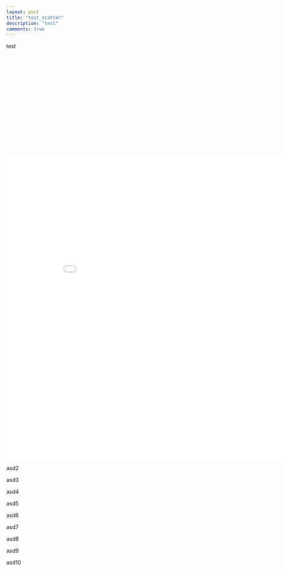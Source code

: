 ```yaml
---
layout: post
title: "test_scatter"
description: "test"
comments: true
---
```


test

<head>
  <script src="https://cdn.plot.ly/plotly-latest.min.js"></script>
</head>

<div id="tester" style="width:600px;height:250px;"></div>
<script>
	TESTER = document.getElementById('tester');
	Plotly.newPlot( TESTER, [{
	x: [1, 2, 3, 4, 5],
	y: [1, 2, 4, 8, 16] }], {
	margin: { t: 0 } } );
</script>


<div id='myDiv'><!-- Plotly chart will be drawn inside this DIV --></div>
<script>
Plotly.d3.csv("{{ site.url }}/data/3d-scatter.csv", function(err, rows){
function unpack(rows, key) {
	return rows.map(function(row)
	{ return row[key]; });}

var trace1 = {
	x:unpack(rows, 'x1'), y: unpack(rows, 'y1'), z: unpack(rows, 'z1'),
	mode: 'markers',
	marker: {
		size: 15,
		line: {
		color: 'rgba(217, 217, 217, 0.14)',
		width: 0.5},
		opacity: 0.8},
	type: 'scatter3d'
};

var trace2 = {
	x:unpack(rows, 'x2'), y: unpack(rows, 'y2'), z: unpack(rows, 'z2'),
	mode: 'markers',
	marker: {
		color: 'rgb(127, 127, 127)',
		size: 15,
		symbol: 'circle',
		line: {
		color: 'rgb(204, 204, 204)',
		width: 1},
		opacity: 0.8},
	type: 'scatter3d'};

var data = [trace1, trace2];
var layout = {margin: {
	l: 0,
	r: 0,
	b: 0,
	t: 0
  }};
Plotly.newPlot('myDiv', data, layout);
});
</script>


<div id='myDiv2'><!-- Plotly chart will be drawn inside this DIV --></div>
<script>
Plotly.d3.csv('https://raw.githubusercontent.com/plotly/datasets/master/api_docs/mt_bruno_elevation.csv', function(err, rows){
function unpack(rows, key) {
  return rows.map(function(row) { return row[key]; });
}
  
var z_data=[ ]
for(i=0;i<24;i++)
{
  z_data.push(unpack(rows,i));
}

var data = [{
           z: z_data,
           type: 'surface'
        }];
  
var layout = {
  title: 'Mt Bruno Elevation',
  autosize: false,
  width: 500,
  height: 500,
  margin: {
    l: 65,
    r: 50,
    b: 65,
    t: 90,
  }
};
Plotly.newPlot('myDiv2', data, layout);
});
</script>


<div id='myDiv3'><!-- Plotly chart will be drawn inside this DIV --></div>
<script>
	var plot_width = 500;
var plot_height = 500;
var margin_l = 100;
var margin_r = 100;
marker_size = 0.5; // x-axis units
xaxis_start = 1;
xaxis_stop = 5;

var trace1 = {
  x: [1.5, 2, 3, 4],
  y: [10, 15, 13, 17],
  mode: "markers",
  marker: {
    size: marker_size *
      (plot_width - margin_l - margin_r) /
      (xaxis_stop - xaxis_start)
  },
  showlegend: false
};

var trace2 = {
  x: [2, 3, 4, 4.5],
  y: [16, 5, 11, 10],
  mode: "lines"
};

var trace3 = {
  x: [1.5, 2, 3, 4],
  y: [12, 9, 15, 12],
  mode: "lines+markers",
  showlegend: false
};

var data = [trace1, trace2, trace3];

var layout = {
  width: plot_width,
  height: plot_height,
  margin: {
    l: margin_l,
    r: margin_r
  },
  xaxis: {
    range: [1, 5]
  },
  showlegend: false
};

Plotly.newPlot("myDiv3", data, layout);

var refplot = document.getElementById("myDiv");
refplot.on("plotly_relayout", function(eventdata) {
  if (eventdata["xaxis.range[1]"] !== undefined) {
    var update = {
      "marker.size": marker_size *
        (plot_width - margin_l - margin_r) /
        (eventdata["xaxis.range[1]"] - eventdata["xaxis.range[0]"])
    };
  } else {
    var update = {
      "marker.size": marker_size *
        (plot_width - margin_l - margin_r) /
        (xaxis_stop - xaxis_start)
    };
  }
  Plotly.restyle('myDiv3', update, 0);
});
</script>

<iframe width="900" height="800" frameborder="0" scrolling="no" src="//plotly.com/~burakericok/0.embed"></iframe>



asd2

asd3

asd4

asd5

asd6

asd7

asd8

asd9

asd10
